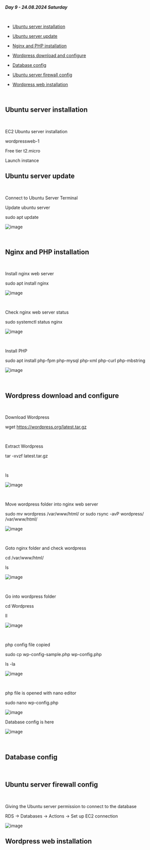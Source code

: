 _**Day 9 - 24.08.2024 Saturday**_

<br>

- [Ubuntu server installation](#Ubuntu-server-installation)

- [Ubuntu server update](#Ubuntu-server-update)

- [Nginx and PHP installation](#Nginx-and-PHP-installation)

- [Wordpress download and configure](#Wordpress-download-and-configure)

- [Database config](#Database-config)

- [Ubuntu server firewall config](#Ubuntu-server-firewall-config)

- [Wordpress web installation](#Wordpress-web-installation)

<br>

## Ubuntu server installation

<br>

EC2 Ubuntu server installation

wordpressweb-1

Free tier t2.micro

Launch instance


## Ubuntu server update

<br>

Connect to Ubuntu Server Terminal

Update ubuntu server

sudo apt update

![image](https://github.com/user-attachments/assets/669d3ce3-b5dc-40fe-b668-5b35f9f39b21)

<br>

## Nginx and PHP installation

<br>

Install nginx web server

sudo apt install nginx

![image](https://github.com/user-attachments/assets/fb82ecaa-592a-4464-8fe9-aa3ae3eff4fd)

<br>

Check nginx web server status

sudo systemctl status nginx

![image](https://github.com/user-attachments/assets/95eef8e5-6cf2-4b09-9264-100266183453)

<br>

Install PHP

sudo apt install php-fpm php-mysql php-xml php-curl php-mbstring

![image](https://github.com/user-attachments/assets/4187f650-30dc-443b-a7ea-a8bb4456cc57)

<br>

## Wordpress download and configure

<br>

Download Wordpress

wget https://wordpress.org/latest.tar.gz

<br>

Extract Wordpress

tar -xvzf latest.tar.gz

<br>

ls

![image](https://github.com/user-attachments/assets/fcadb8bd-d2d0-4249-ae8c-27cd69c7a21f)

<br>

Move wordpress folder into nginx web server

sudo mv wordpress /var/www/html/  or  sudo rsync -avP wordpress/ /var/www/html/

![image](https://github.com/user-attachments/assets/e41dceb6-864b-4440-99d7-659875402496)

<br>

Goto nginx folder and check wordpress

cd /var/www/html/

ls

![image](https://github.com/user-attachments/assets/abc77a0f-5abd-4144-bb45-9381ab555fb1)

<br>

Go into wordpress folder

cd Wordpress

ll

![image](https://github.com/user-attachments/assets/09c7dca7-f65f-4666-ba65-11bd729c747f)

<br>

php config file copied

sudo cp wp-config-sample.php wp-config.php

ls -la

![image](https://github.com/user-attachments/assets/3bce9e2d-0494-4411-a2ac-7ec0ac473f63)

<br>

php file is opened with nano editor

sudo nano wp-config.php

![image](https://github.com/user-attachments/assets/51e1effd-96f5-4376-b9dc-d0c77373fa85)

Database config is here 

![image](https://github.com/user-attachments/assets/736d5727-b243-497b-bc22-af5be7ed25aa)

<br>

## Database config

<br>




## Ubuntu server firewall config

<br>

Giving the Ubuntu server permission to connect to the database

RDS → Databases → Actions → Set up EC2 connection

![image](https://github.com/user-attachments/assets/26516a42-041a-4b38-b8b6-5d0dfc1cbed4)



## Wordpress web installation

<br>


